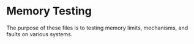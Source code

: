 # Memory Testing
The purpose of these files is to testing memory limits, mechanisms, and faults on various systems.
